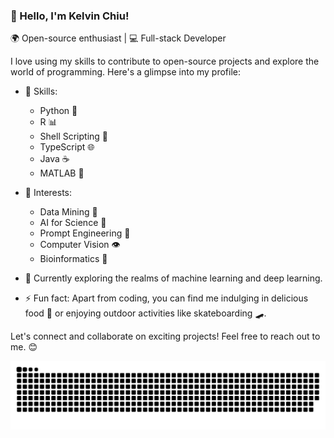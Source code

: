 <!--
**kv-chiu/kv-chiu** is a ✨ _special_ ✨ repository because its `README.md` (this file) appears on your GitHub profile.

Here are some ideas to get you started:

- 🔭 I’m currently working on ...
- 🌱 I’m currently learning ...
- 👯 I’m looking to collaborate on ...
- 🤔 I’m looking for help with ...
- 💬 Ask me about ...
- 📫 How to reach me: ...
- 😄 Pronouns: ...
- ⚡ Fun fact: ...
-->

### 👋 Hello, I'm Kelvin Chiu!

🌍 Open-source enthusiast | 💻 Full-stack Developer

I love using my skills to contribute to open-source projects and explore the world of programming. Here's a glimpse into my profile:

- 🔭 Skills: 
   - Python 🐍
   - R 📊
   - Shell Scripting 🐚
   - TypeScript 🌐
   - Java ☕
   - MATLAB 🧪

- 🌱 Interests: 
   - Data Mining 🧮
   - AI for Science 🧠
   - Prompt Engineering 🤖
   - Computer Vision 👁️
   - Bioinformatics 🧬

- 🚀 Currently exploring the realms of machine learning and deep learning.

- ⚡ Fun fact: Apart from coding, you can find me indulging in delicious food 🍔 or enjoying outdoor activities like skateboarding 🛹.

Let's connect and collaborate on exciting projects! Feel free to reach out to me. 😊

![](https://github.com/kv-chiu/kv-chiu/blob/output/github-contribution-grid-snake.svg)
